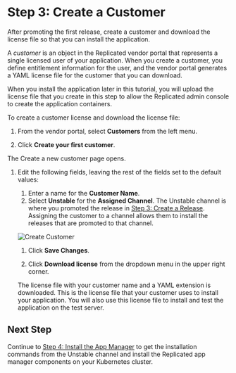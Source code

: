 # Step 3: Create a Customer

After promoting the first release, create a customer and download the license file so that you can install the application.

A _customer_ is an object in the Replicated vendor portal that represents a single licensed user of your application. When you create a customer, you define entitlement information for the user, and the vendor portal generates a YAML license file for the customer that you can download.

When you install the application later in this tutorial, you will upload the license file that you create in this step to allow the Replicated admin console to create the application containers.

To create a customer license and download the license file:

1. From the vendor portal, select **Customers** from the left menu.

1. Click **Create your first customer**.

  The Create a new customer page opens.

1. Edit the following fields, leaving the rest of the fields set to the default values:

    1. Enter a name for the **Customer Name**.
    1. Select **Unstable** for the **Assigned Channel**. The Unstable channel is where you promoted the release in [Step 3: Create a Release](tutorial-ui-create-release). Assigning the customer to a channel allows them to install the releases that are promoted to that channel.

      ![Create Customer](/images/guides/kots/create-customer.png)

    1. Click **Save Changes**.

    1. Click **Download license** from the dropdown menu in the upper right corner.

      The license file with your customer name and a YAML extension is downloaded. This is the license file that your customer uses to install your application. You will also use this license file to install and test the application on the test server.

## Next Step

Continue to [Step 4: Install the App Manager](tutorial-ui-install-app-manager) to get the installation commands from the Unstable channel and install the Replicated app manager components on your Kubernetes cluster.

